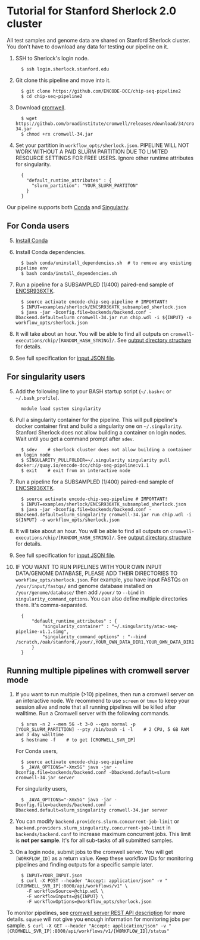 Tutorial for Stanford Sherlock 2.0 cluster
==========================================

All test samples and genome data are shared on Stanford Sherlock cluster. You don't have to download any data for testing our pipeline on it.

1. SSH to Sherlock's login node.
    ```
      $ ssh login.sherlock.stanford.edu
    ```

2. Git clone this pipeline and move into it.
    ```
      $ git clone https://github.com/ENCODE-DCC/chip-seq-pipeline2
      $ cd chip-seq-pipeline2
    ```

3. Download [cromwell](https://github.com/broadinstitute/cromwell).
    ```
      $ wget https://github.com/broadinstitute/cromwell/releases/download/34/cromwell-34.jar
      $ chmod +rx cromwell-34.jar
    ```

4. Set your partition in `workflow_opts/sherlock.json`. PIPELINE WILL NOT WORK WITHOUT A PAID SLURM PARTITION DUE TO LIMITED RESOURCE SETTINGS FOR FREE USERS. Ignore other runtime attributes for singularity. 
    ```
      {
        "default_runtime_attributes" : {
          "slurm_partition": "YOUR_SLURM_PARTITON"
        }
      }
    ```

Our pipeline supports both [Conda](https://conda.io/docs/) and [Singularity](https://singularity.lbl.gov/).

## For Conda users

5. [Install Conda](https://conda.io/miniconda.html)

6. Install Conda dependencies.
    ```
      $ bash conda/uninstall_dependencies.sh  # to remove any existing pipeline env
      $ bash conda/install_dependencies.sh
    ```

7. Run a pipeline for a SUBSAMPLED (1/400) paired-end sample of [ENCSR936XTK](https://www.encodeproject.org/experiments/ENCSR936XTK/).
    ```
      $ source activate encode-chip-seq-pipeline # IMPORTANT!
      $ INPUT=examples/sherlock/ENCSR936XTK_subsampled_sherlock.json
      $ java -jar -Dconfig.file=backends/backend.conf -Dbackend.default=slurm cromwell-34.jar run chip.wdl -i ${INPUT} -o workflow_opts/sherlock.json
    ```

8. It will take about an hour. You will be able to find all outputs on `cromwell-executions/chip/[RANDOM_HASH_STRING]/`. See [output directory structure](output.md) for details.

9. See full specification for [input JSON file](input.md).

## For singularity users

5. Add the following line to your BASH startup script (`~/.bashrc` or `~/.bash_profile`).
    ```
      module load system singularity
    ```

6. Pull a singularity container for the pipeline. This will pull pipeline's docker container first and build a singularity one on `~/.singularity`. Stanford Sherlock does not allow building a container on login nodes. Wait until you get a command prompt after `sdev`.
    ```
      $ sdev    # sherlock cluster does not allow building a container on login node
      $ SINGULARITY_PULLFOLDER=~/.singularity singularity pull docker://quay.io/encode-dcc/chip-seq-pipeline:v1.1
      $ exit    # exit from an interactive node
    ```

7. Run a pipeline for a SUBSAMPLED (1/400) paired-end sample of [ENCSR936XTK](https://www.encodeproject.org/experiments/ENCSR936XTK/).
    ```
      $ source activate encode-chip-seq-pipeline # IMPORTANT!
      $ INPUT=examples/sherlock/ENCSR936XTK_subsampled_sherlock.json
      $ java -jar -Dconfig.file=backends/backend.conf -Dbackend.default=slurm_singularity cromwell-34.jar run chip.wdl -i ${INPUT} -o workflow_opts/sherlock.json
    ```

8. It will take about an hour. You will be able to find all outputs on `cromwell-executions/chip/[RANDOM_HASH_STRING]/`. See [output directory structure](output.md) for details.

9. See full specification for [input JSON file](input.md).

10. IF YOU WANT TO RUN PIPELINES WITH YOUR OWN INPUT DATA/GENOME DATABASE, PLEASE ADD THEIR DIRECTORIES TO `workflow_opts/sherlock.json`. For example, you have input FASTQs on `/your/input/fastqs/` and genome database installed on `/your/genome/database/` then add `/your/` to `--bind` in `singularity_command_options`. You can also define multiple directories there. It's comma-separated.
    ```
      {
          "default_runtime_attributes" : {
              "singularity_container" : "~/.singularity/atac-seq-pipeline-v1.1.simg",
              "singularity_command_options" : "--bind /scratch,/oak/stanford,/your/,YOUR_OWN_DATA_DIR1,YOUR_OWN_DATA_DIR1,..."
          }
      }
    ```

## Running multiple pipelines with cromwell server mode

1. If you want to run multiple (>10) pipelines, then run a cromwell server on an interactive node. We recommend to use `screen` or `tmux` to keep your session alive and note that all running pipelines will be killed after walltime. Run a Cromwell server with the following commands.

    ```
      $ srun -n 2 --mem 5G -t 3-0 --qos normal -p [YOUR_SLURM_PARTITION] --pty /bin/bash -i -l    # 2 CPU, 5 GB RAM and 3 day walltime
      $ hostname -f    # to get [CROMWELL_SVR_IP]
    ```

    For Conda users,
    ```
      $ source activate encode-chip-seq-pipeline
      $ _JAVA_OPTIONS="-Xmx5G" java -jar -Dconfig.file=backends/backend.conf -Dbackend.default=slurm cromwell-34.jar server
    ```
    For singularity users,
    ```
      $ _JAVA_OPTIONS="-Xmx5G" java -jar -Dconfig.file=backends/backend.conf -Dbackend.default=slurm_singularity cromwell-34.jar server
    ```

2. You can modify `backend.providers.slurm.concurrent-job-limit` or `backend.providers.slurm_singularity.concurrent-job-limit` in `backends/backend.conf` to increase maximum concurrent jobs. This limit is **not per sample**. It's for all sub-tasks of all submitted samples.

3. On a login node, submit jobs to the cromwell server. You will get `[WORKFLOW_ID]` as a return value. Keep these workflow IDs for monitoring pipelines and finding outputs for a specific sample later.  
    ```  
      $ INPUT=YOUR_INPUT.json
      $ curl -X POST --header "Accept: application/json" -v "[CROMWELL_SVR_IP]:8000/api/workflows/v1" \
        -F workflowSource=@chip.wdl \
        -F workflowInputs=@${INPUT} \
        -F workflowOptions=@workflow_opts/sherlock.json
    ```

  To monitor pipelines, see [cromwell server REST API description](http://cromwell.readthedocs.io/en/develop/api/RESTAPI/#cromwell-server-rest-api>) for more details. `squeue` will not give you enough information for monitoring jobs per sample.
    ```
      $ curl -X GET --header "Accept: application/json" -v "[CROMWELL_SVR_IP]:8000/api/workflows/v1/[WORKFLOW_ID]/status"
    ```
